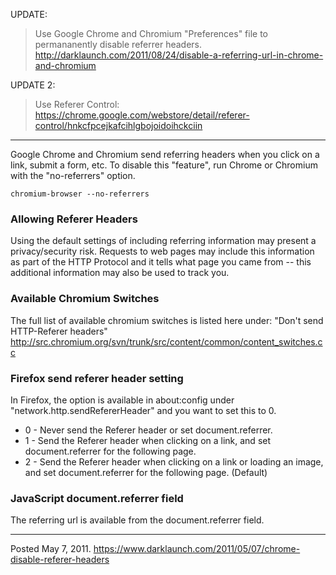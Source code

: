 UPDATE:
> Use Google Chrome and Chromium "Preferences" file to permananently disable referrer headers. http://darklaunch.com/2011/08/24/disable-a-referring-url-in-chrome-and-chromium

UPDATE 2:
> Use Referer Control: https://chrome.google.com/webstore/detail/referer-control/hnkcfpcejkafcihlgbojoidoihckciin

---

Google Chrome and Chromium send referring headers when you click on a link, submit a form, etc. To disable this "feature", run Chrome or Chromium with the "no-referrers" option.

```
chromium-browser --no-referrers
```

### Allowing Referer Headers
Using the default settings of including referring information may present a privacy/security risk. Requests to web pages may include this information as part of the HTTP Protocol and it tells what page you came from -- this additional information may also be used to track you.

### Available Chromium Switches
The full list of available chromium switches is listed here under: "Don't send HTTP-Referer headers"
http://src.chromium.org/svn/trunk/src/content/common/content_switches.cc

### Firefox send referer header setting
In Firefox, the option is available in about:config under "network.http.sendRefererHeader" and you want to set this to 0.

* 0 - Never send the Referer header or set document.referrer.
* 1 - Send the Referer header when clicking on a link, and set document.referrer for the following page.
* 2 - Send the Referer header when clicking on a link or loading an image, and set document.referrer for the following page. (Default)

### JavaScript document.referrer field
The referring url is available from the document.referrer field.

---

Posted May 7, 2011.
https://www.darklaunch.com/2011/05/07/chrome-disable-referer-headers